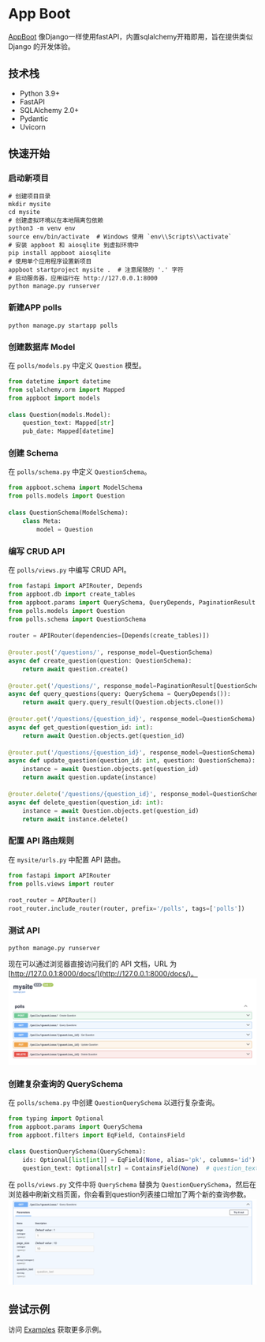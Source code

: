 # App Boot
[AppBoot](https://github.com/taogeYT/appboot) 像Django一样使用fastAPI，内置sqlalchemy开箱即用，旨在提供类似 Django 的开发体验。

## 技术栈
- Python 3.9+
- FastAPI
- SQLAlchemy 2.0+
- Pydantic
- Uvicorn
## 快速开始
### 启动新项目
```shell
# 创建项目目录
mkdir mysite
cd mysite
# 创建虚拟环境以在本地隔离包依赖
python3 -m venv env
source env/bin/activate  # Windows 使用 `env\\Scripts\\activate`
# 安装 appboot 和 aiosqlite 到虚拟环境中
pip install appboot aiosqlite
# 使用单个应用程序设置新项目
appboot startproject mysite .  # 注意尾随的 '.' 字符
# 启动服务器，应用运行在 http://127.0.0.1:8000
python manage.py runserver
```
### 新建APP polls
```shell
python manage.py startapp polls
```
### 创建数据库 Model
在 `polls/models.py` 中定义 `Question` 模型。
```python
from datetime import datetime
from sqlalchemy.orm import Mapped
from appboot import models

class Question(models.Model):
    question_text: Mapped[str]
    pub_date: Mapped[datetime]
```
### 创建 Schema
在 `polls/schema.py` 中定义 `QuestionSchema`。
```python
from appboot.schema import ModelSchema
from polls.models import Question

class QuestionSchema(ModelSchema):
    class Meta:
        model = Question
```
### 编写 CRUD API
在 `polls/views.py` 中编写 CRUD API。
```python
from fastapi import APIRouter, Depends
from appboot.db import create_tables
from appboot.params import QuerySchema, QueryDepends, PaginationResult
from polls.models import Question
from polls.schema import QuestionSchema

router = APIRouter(dependencies=[Depends(create_tables)])

@router.post('/questions/', response_model=QuestionSchema)
async def create_question(question: QuestionSchema):
    return await question.create()

@router.get('/questions/', response_model=PaginationResult[QuestionSchema])
async def query_questions(query: QuerySchema = QueryDepends()):
    return await query.query_result(Question.objects.clone())

@router.get('/questions/{question_id}', response_model=QuestionSchema)
async def get_question(question_id: int):
    return await Question.objects.get(question_id)

@router.put('/questions/{question_id}', response_model=QuestionSchema)
async def update_question(question_id: int, question: QuestionSchema):
    instance = await Question.objects.get(question_id)
    return await question.update(instance)

@router.delete('/questions/{question_id}', response_model=QuestionSchema)
async def delete_question(question_id: int):
    instance = await Question.objects.get(question_id)
    return await instance.delete()
```
### 配置 API 路由规则
在 `mysite/urls.py` 中配置 API 路由。
```python
from fastapi import APIRouter
from polls.views import router

root_router = APIRouter()
root_router.include_router(router, prefix='/polls', tags=['polls'])
```
### 测试 API
```shell
python manage.py runserver
```
现在可以通过浏览器直接访问我们的 API 文档，URL 为 [http://127.0.0.1:8000/docs/](http://127.0.0.1:8000/docs/)。
![API 文档](https://github.com/taogeYT/oss/blob/main/resource/appboot/images/polls.png?raw=true)
### 创建复杂查询的 QuerySchema
在 `polls/schema.py` 中创建 `QuestionQuerySchema` 以进行复杂查询。
```python
from typing import Optional
from appboot.params import QuerySchema
from appboot.filters import EqField, ContainsField

class QuestionQuerySchema(QuerySchema):
    ids: Optional[list[int]] = EqField(None, alias='pk', columns='id')  # 按 ID 列表查询 Question
    question_text: Optional[str] = ContainsField(None)  # question_text 字段模糊查询
```
在 `polls/views.py` 文件中将 `QuerySchema` 替换为 `QuestionQuerySchema`，然后在浏览器中刷新文档页面，你会看到question列表接口增加了两个新的查询参数。
![复杂查询参数](https://github.com/taogeYT/oss/blob/main/resource/appboot/images/query.png?raw=true)

## 尝试示例
访问 [Examples](https://github.com/taogeYT/appboot) 获取更多示例。
